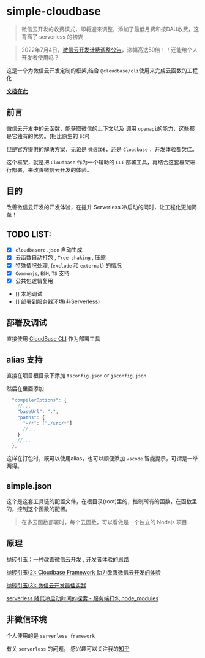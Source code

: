 # simple-cloudbase

> 微信云开发的收费模式，即将迎来调整，添加了最低月费和按DAU收费，这背离了 serverless 的初衷

> 2022年7月4日，[微信云开发计费调整公告](https://developers.weixin.qq.com/community/minihome/doc/0000a680588d3891fa2ec250c51401?source=indexnew)，涨幅高达50倍！！还能给个人开发者使用吗？

这是一个为微信云开发定制的框架,结合 `@cloudbase/cli`使用来完成云函数的工程化

[**文档在此**](https://cloudbase.icebreaker.top/)

## 前言

微信云开发中的云函数，能获取微信的上下文以及 调用 `openapi`的能力，这些都是它独有的优势。(相比原生的 `SCF`)

但是官方提供的解决方案，无论是 `微信IDE`，还是 `Cloudbase` ，开发体验都欠佳。

这个框架，就是把 `Cloudbase` 作为一个辅助的 `CLI` 部署工具，再结合这套框架进行部署，来改善微信云开发的体验。

## 目的

改善微信云开发的开发体验，在提升 Serverless 冷启动的同时，让工程化更加简单！

## TODO LIST:

- [x] `cloudbaserc.json` 自动生成
- [x] 云函数自动打包 , `Tree shaking` , 压缩
- [x] 特殊情况处理, (`exclude` 和 `external`) 的情况
- [x] `Commonjs`, `ESM`, `TS` 支持
- [x] 公共包逻辑复用
- [] 本地调试
- [] 部署到服务器环境(非Serverless)

## 部署及调试

直接使用 [CloudBase CLI](https://docs.cloudbase.net/cli-v1/intro) 作为部署工具

## alias 支持

直接在项目根目录下添加 `tsconfig.json` or `jsconfig.json`

然后在里面添加

```js
  "compilerOptions": {
    //...
    "baseUrl": ".",
    "paths": {
      "~/*": ["./src/*"]
      //...
    }
    //...
  },
```

这样在打包时，既可以使用alias，也可以顺便添加 `vscode` 智能提示，可谓是一举两得。

## simple.json

这个是这套工具链的配置文件，在根目录(root)里的，控制所有的函数，在函数里的，控制这个函数的配置。

> 在多云函数部署时，每个云函数，可以看做是一个独立的 Nodejs 项目

## 原理

[抛砖引玉：一种改善微信云开发 , 开发者体验的思路](https://zhuanlan.zhihu.com/p/353260521)

[抛砖引玉(2): Cloudbase Framework 助力改善微信云开发的体验](https://zhuanlan.zhihu.com/p/382756909)

[抛砖引玉(3): 微信云开发最佳实践](https://zhuanlan.zhihu.com/p/412573059)

[serverless 降低冷启动时间的探索 - 服务端打包 node_modules](https://zhuanlan.zhihu.com/p/407434947)
## 非微信环境

个人使用的是 `serverless framework`

有关 `serverless` 的问题， 感兴趣可以关注我的[知乎](https://www.zhihu.com/people/richard-40-19-41)
